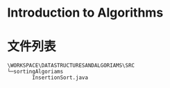 ﻿# Introduction to Algorithms# 文件列表````\WORKSPACE\DATASTRUCTURESANDALGORIAMS\SRC└─sortingAlgoriams        InsertionSort.java````